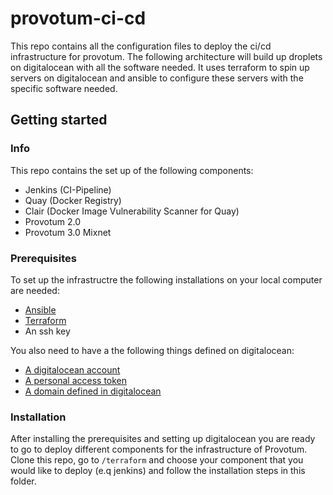 # provotum-ci-cd

This repo contains all the configuration files to deploy the ci/cd infrastructure for provotum. The following architecture will build up droplets on digitalocean with all the software needed. It uses terraform to spin up servers on digitalocean and ansible to configure these servers with the specific software needed.

## Getting started
### Info
This repo contains the set up of the following components:
- Jenkins (CI-Pipeline)
- Quay (Docker Registry)
- Clair (Docker Image Vulnerability Scanner for Quay)
- Provotum 2.0
- Provotum 3.0 Mixnet


### Prerequisites

To set up the infrastructre the following installations on your local computer are needed:
- [Ansible](https://docs.ansible.com/ansible/latest/installation_guide/intro_installation.html)
- [Terraform](https://learn.hashicorp.com/tutorials/terraform/install-cli)
- An ssh key

You also need to have a the following things defined on digitalocean:
- [A digitalocean account](https://www.digitalocean.com/)
- [A personal access token](https://www.digitalocean.com/docs/apis-clis/api/create-personal-access-token/)
- [A domain defined in digitalocean](https://www.digitalocean.com/docs/networking/dns/how-to/add-domains/)

### Installation

After installing the prerequisites and setting up digitalocean you are ready to go to deploy different components for the infrastructure of Provotum. Clone this repo, go to `/terraform` and choose your component that you would like to deploy (e.q jenkins) and follow the installation steps in this folder.
